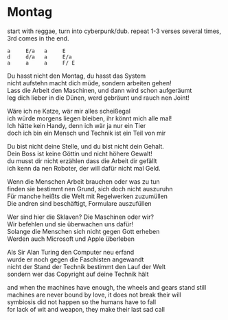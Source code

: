 # Montag

start with reggae, turn into cyberpunk/dub.
repeat 1-3 verses several times, 3rd comes in the end.

```
a     E/a   a     E
d     d/a   a     E/a
a     a     a     F/ E
```

Du hasst nicht den Montag, du hasst das System  
nicht aufstehn macht dich müde, sondern arbeiten gehen!  
Lass die Arbeit den Maschinen, und dann wird schon aufgeräumt  
leg dich lieber in die Dünen, werd gebräunt und rauch nen Joint!

Wäre ich ne Katze, wär mir alles scheißegal  
ich würde morgens liegen bleiben, ihr könnt mich alle mal!  
Ich hätte kein Handy, denn ich wär ja nur ein Tier  
doch ich bin ein Mensch und Technik ist ein Teil von mir

Du bist nicht deine Stelle, und du bist nicht dein Gehalt.  
Dein Boss ist keine Göttin und nicht höhere Gewalt!  
du musst dir nicht erzählen dass die Arbeit dir gefällt  
ich kenn da nen Roboter, der will dafür nicht mal Geld.

Wenn die Menschen Arbeit brauchen oder was zu tun  
finden sie bestimmt nen Grund, sich doch nicht auszuruhn  
Für manche heißts die Welt mit Regelwerken zuzumüllen  
Die andren sind beschäftigt, Formulare auszufüllen

Wer sind hier die Sklaven? Die Maschinen oder wir?  
Wir befehlen und sie überwachen uns dafür!  
Solange die Menschen sich nicht gegen Gott erheben  
Werden auch Microsoft und Apple überleben

Als Sir Alan Turing den Computer neu erfand  
wurde er noch gegen die Faschisten angewandt  
nicht der Stand der Technik bestimmt den Lauf der Welt  
sondern wer das Copyright auf deine Technik hält

and when the machines have enough, the wheels and gears stand still  
machines are never bound by love, it does not break their will  
symbiosis did not happen so the humans have to fall  
for lack of wit and weapon, they make their last sad call

